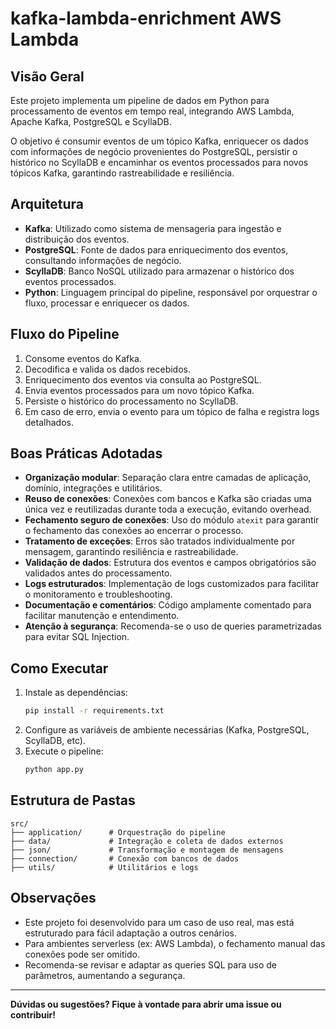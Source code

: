 # kafka-lambda-enrichment AWS Lambda

## Visão Geral

Este projeto implementa um pipeline de dados em Python para processamento de eventos em tempo real, integrando AWS Lambda, Apache Kafka, PostgreSQL e ScyllaDB. 

O objetivo é consumir eventos de um tópico Kafka, enriquecer os dados com informações de negócio provenientes do PostgreSQL, persistir o histórico no ScyllaDB e encaminhar os eventos processados para novos tópicos Kafka, garantindo rastreabilidade e resiliência.

## Arquitetura

- **Kafka**: Utilizado como sistema de mensageria para ingestão e distribuição dos eventos.
- **PostgreSQL**: Fonte de dados para enriquecimento dos eventos, consultando informações de negócio.
- **ScyllaDB**: Banco NoSQL utilizado para armazenar o histórico dos eventos processados.
- **Python**: Linguagem principal do pipeline, responsável por orquestrar o fluxo, processar e enriquecer os dados.

## Fluxo do Pipeline

1. Consome eventos do Kafka.
2. Decodifica e valida os dados recebidos.
3. Enriquecimento dos eventos via consulta ao PostgreSQL.
4. Envia eventos processados para um novo tópico Kafka.
5. Persiste o histórico do processamento no ScyllaDB.
6. Em caso de erro, envia o evento para um tópico de falha e registra logs detalhados.

## Boas Práticas Adotadas

- **Organização modular**: Separação clara entre camadas de aplicação, domínio, integrações e utilitários.
- **Reuso de conexões**: Conexões com bancos e Kafka são criadas uma única vez e reutilizadas durante toda a execução, evitando overhead.
- **Fechamento seguro de conexões**: Uso do módulo `atexit` para garantir o fechamento das conexões ao encerrar o processo.
- **Tratamento de exceções**: Erros são tratados individualmente por mensagem, garantindo resiliência e rastreabilidade.
- **Validação de dados**: Estrutura dos eventos e campos obrigatórios são validados antes do processamento.
- **Logs estruturados**: Implementação de logs customizados para facilitar o monitoramento e troubleshooting.
- **Documentação e comentários**: Código amplamente comentado para facilitar manutenção e entendimento.
- **Atenção à segurança**: Recomenda-se o uso de queries parametrizadas para evitar SQL Injection.

## Como Executar

1. Instale as dependências:
   ```bash
   pip install -r requirements.txt
   ```
2. Configure as variáveis de ambiente necessárias (Kafka, PostgreSQL, ScyllaDB, etc).
3. Execute o pipeline:
   ```bash
   python app.py
   ```

## Estrutura de Pastas

```
src/
├── application/      # Orquestração do pipeline
├── data/             # Integração e coleta de dados externos
├── json/             # Transformação e montagem de mensagens
├── connection/       # Conexão com bancos de dados
├── utils/            # Utilitários e logs
```

## Observações

- Este projeto foi desenvolvido para um caso de uso real, mas está estruturado para fácil adaptação a outros cenários.
- Para ambientes serverless (ex: AWS Lambda), o fechamento manual das conexões pode ser omitido.
- Recomenda-se revisar e adaptar as queries SQL para uso de parâmetros, aumentando a segurança.

---

**Dúvidas ou sugestões? Fique à vontade para abrir uma issue ou contribuir!**
